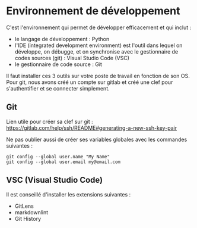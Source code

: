 # Environnement de développement
C'est l'environnement qui permet de développer efficacement et qui inclut : 
- le langage de développement : Python
- l'IDE (integrated development environment) est l'outil dans lequel on développe, on débugge, et on synchronise avec le gestionnaire de codes sources (git) : Visual Studio Code (VSC)
- le gestionnaire de code source : Git

Il faut installer ces 3 outils sur votre poste de travail en fonction de son OS. Pour git, nous avons créé un compte sur gitlab et créé une clef pour s'authentifier et se connecter simplement.

## Git
Lien utile pour créer sa clef sur git : https://gitlab.com/help/ssh/README#generating-a-new-ssh-key-pair

Ne pas oublier aussi de créer ses variables globales avec les commandes suivantes :
```shell
git config --global user.name "My Name"
git config --global user.email my@email.com
```

## VSC (Visual Studio Code)
Il est conseillé d'installer les extensions suivantes :
- GitLens
- markdownlint
- Git History